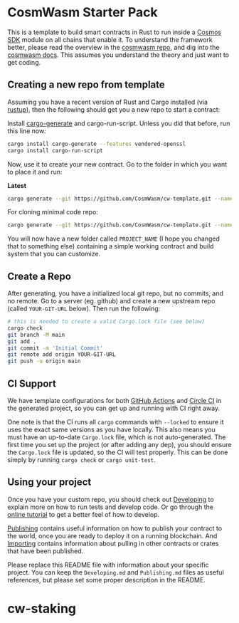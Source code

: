 # CosmWasm Starter Pack

This is a template to build smart contracts in Rust to run inside a
[Cosmos SDK](https://github.com/cosmos/cosmos-sdk) module on all chains that enable it.
To understand the framework better, please read the overview in the
[cosmwasm repo](https://github.com/CosmWasm/cosmwasm/blob/master/README.md),
and dig into the [cosmwasm docs](https://www.cosmwasm.com).
This assumes you understand the theory and just want to get coding.

## Creating a new repo from template

Assuming you have a recent version of Rust and Cargo installed
(via [rustup](https://rustup.rs/)),
then the following should get you a new repo to start a contract:

Install [cargo-generate](https://github.com/ashleygwilliams/cargo-generate) and cargo-run-script.
Unless you did that before, run this line now:

```sh
cargo install cargo-generate --features vendored-openssl
cargo install cargo-run-script
```

Now, use it to create your new contract.
Go to the folder in which you want to place it and run:

**Latest**

```sh
cargo generate --git https://github.com/CosmWasm/cw-template.git --name PROJECT_NAME
```

For cloning minimal code repo:

```sh
cargo generate --git https://github.com/CosmWasm/cw-template.git --name PROJECT_NAME -d minimal=true
```

You will now have a new folder called `PROJECT_NAME` (I hope you changed that to something else)
containing a simple working contract and build system that you can customize.

## Create a Repo

After generating, you have a initialized local git repo, but no commits, and no remote.
Go to a server (eg. github) and create a new upstream repo (called `YOUR-GIT-URL` below).
Then run the following:

```sh
# this is needed to create a valid Cargo.lock file (see below)
cargo check
git branch -M main
git add .
git commit -m 'Initial Commit'
git remote add origin YOUR-GIT-URL
git push -u origin main
```

## CI Support

We have template configurations for both [GitHub Actions](.github/workflows/Basic.yml)
and [Circle CI](.circleci/config.yml) in the generated project, so you can
get up and running with CI right away.

One note is that the CI runs all `cargo` commands
with `--locked` to ensure it uses the exact same versions as you have locally. This also means
you must have an up-to-date `Cargo.lock` file, which is not auto-generated.
The first time you set up the project (or after adding any dep), you should ensure the
`Cargo.lock` file is updated, so the CI will test properly. This can be done simply by
running `cargo check` or `cargo unit-test`.

## Using your project

Once you have your custom repo, you should check out [Developing](./Developing.md) to explain
more on how to run tests and develop code. Or go through the
[online tutorial](https://docs.cosmwasm.com/) to get a better feel
of how to develop.

[Publishing](./Publishing.md) contains useful information on how to publish your contract
to the world, once you are ready to deploy it on a running blockchain. And
[Importing](./Importing.md) contains information about pulling in other contracts or crates
that have been published.

Please replace this README file with information about your specific project. You can keep
the `Developing.md` and `Publishing.md` files as useful references, but please set some
proper description in the README.
# cw-staking
